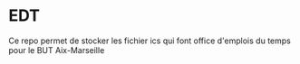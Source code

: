# EDT
Ce repo permet de stocker les fichier ics qui font office d'emplois du temps pour le BUT Aix-Marseille
